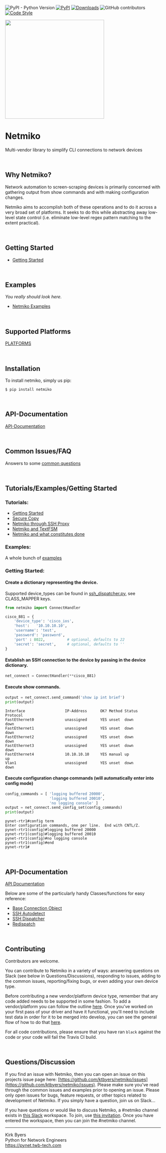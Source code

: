 ![PyPI - Python Version](https://img.shields.io/pypi/pyversions/netmiko.svg)
[![PyPI](https://img.shields.io/pypi/v/netmiko.svg)](https://pypi.python.org/pypi/netmiko)
[![Downloads](https://pepy.tech/badge/netmiko)](https://pepy.tech/project/netmiko)
![GitHub contributors](https://img.shields.io/github/contributors/ktbyers/netmiko.svg)
[![Code Style](https://img.shields.io/badge/code%20style-black-000000.svg)](https://github.com/ambv/black)

<img src="https://ktbyers.github.io/netmiko/images/netmiko_logo_gh.png" width="320">

Netmiko
=======

Multi-vendor library to simplify CLI connections to network devices

<br />

## Why Netmiko?
Network automation to screen-scraping devices is primarily concerned with gathering output from show commands and with making configuration changes.

Netmiko aims to accomplish both of these operations and to do it across a very broad set of platforms. It seeks to do this while abstracting away low-level state control (i.e. eliminate low-level regex pattern matching to the extent practical).

<br />

## Getting Started
- [Getting Started](#getting-started-1)

<br />

## Examples
*You really should look here.*

- [Netmiko Examples](https://github.com/ktbyers/netmiko/blob/develop/EXAMPLES.md)

<br />


## Supported Platforms

[PLATFORMS](PLATFORMS.md)

<br />


## Installation

To install netmiko, simply us pip:

```
$ pip install netmiko
```

<br />

## API-Documentation

[API-Documentation](https://ktbyers.github.io/netmiko/#api-documentation)

<br />

## Common Issues/FAQ

Answers to some [common questions](COMMON_ISSUES.md)

<br />

## Tutorials/Examples/Getting Started

### Tutorials:

- [Getting Started](https://pynet.twb-tech.com/blog/automation/netmiko.html)
- [Secure Copy](https://pynet.twb-tech.com/blog/automation/netmiko-scp.html)
- [Netmiko through SSH Proxy](https://pynet.twb-tech.com/blog/automation/netmiko-proxy.html)
- [Netmiko and TextFSM](https://pynet.twb-tech.com/blog/automation/netmiko-textfsm.html)
- [Netmiko and what constitutes done](https://pynet.twb-tech.com/blog/automation/netmiko-what-is-done.html)


### Examples:

A whole bunch of [examples](https://github.com/ktbyers/netmiko/blob/develop/EXAMPLES.md)


### Getting Started:

#### Create a dictionary representing the device.

Supported device_types can be found in [ssh_dispatcher.py](https://github.com/ktbyers/netmiko/blob/master/netmiko/ssh_dispatcher.py), see CLASS_MAPPER keys.
```py
from netmiko import ConnectHandler

cisco_881 = {
    'device_type': 'cisco_ios',
    'host':   '10.10.10.10',
    'username': 'test',
    'password': 'password',
    'port' : 8022,          # optional, defaults to 22
    'secret': 'secret',     # optional, defaults to ''
}

```

#### Establish an SSH connection to the device by passing in the device dictionary.

```py
net_connect = ConnectHandler(**cisco_881)
```

#### Execute show commands.

```py
output = net_connect.send_command('show ip int brief')
print(output)
```
```
Interface                  IP-Address      OK? Method Status                Protocol
FastEthernet0              unassigned      YES unset  down                  down
FastEthernet1              unassigned      YES unset  down                  down
FastEthernet2              unassigned      YES unset  down                  down
FastEthernet3              unassigned      YES unset  down                  down
FastEthernet4              10.10.10.10     YES manual up                    up
Vlan1                      unassigned      YES unset  down                  down
```

#### Execute configuration change commands (will automatically enter into config mode)

```py
config_commands = [ 'logging buffered 20000',
                    'logging buffered 20010',
                    'no logging console' ]
output = net_connect.send_config_set(config_commands)
print(output)
```
```
pynet-rtr1#config term
Enter configuration commands, one per line.  End with CNTL/Z.
pynet-rtr1(config)#logging buffered 20000
pynet-rtr1(config)#logging buffered 20010
pynet-rtr1(config)#no logging console
pynet-rtr1(config)#end
pynet-rtr1#
```

<br />

## API-Documentation

<a href="https://ktbyers.github.io/netmiko/docs/netmiko/index.html" title="Docs">API Documentation</a>

Below are some of the particularly handy Classes/functions for easy reference:
- [Base Connection Object](https://ktbyers.github.io/netmiko/docs/netmiko/base_connection.html)
- [SSH Autodetect](https://ktbyers.github.io/netmiko/docs/netmiko/index.html#netmiko.SSHDetect)
- [SSH Dispatcher](https://ktbyers.github.io/netmiko/docs/netmiko/index.html#netmiko.ssh_dispatcher)
- [Redispatch](https://ktbyers.github.io/netmiko/docs/netmiko/index.html#netmiko.redispatch)

<br />

## Contributing

Contributors are welcome.

You can contribute to Netmiko in a variety of ways: answering questions on Slack (see below in Questions/Discussions), responding to issues, adding to the common issues, reporting/fixing bugs, or even adding your own device type.

Before contributing a new vendor/platform device type, remember that any code added needs to be supported in some fashion. To add a vendor/platform you can follow the outline [here](VENDOR.md). Once you've worked on your first pass of your driver and have it functional, you'll need to include test data in order for it to be merged into develop, you can see the general flow of how to do that [here](TESTING.md).

For all code contributions, please ensure that you have ran `black` against the code or your code will fail the Travis CI build.

<br />

## Questions/Discussion

If you find an issue with Netmiko, then you can open an issue on this projects issue page here: [https://github.com/ktbyers/netmiko/issues](https://github.com/ktbyers/netmiko/issues). Please make sure you've read through the common issues and examples prior to opening an issue. Please only open issues for bugs, feature requests, or other topics related to development of Netmiko. If you simply have a question, join us on Slack...

If you have questions or would like to discuss Netmiko, a #netmiko channel exists in [this Slack](https://pynet.slack.com) workspace. To join, use [this invitation](https://join.slack.com/t/pynet/shared_invite/zt-km2k3upf-AkWHY4YEx3sI1R5irMmc7Q). Once you have entered the workspace, then you can join the #netmiko channel.


---
Kirk Byers  
Python for Network Engineers  
https://pynet.twb-tech.com  
